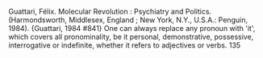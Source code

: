 ﻿Guattari, Félix. Molecular Revolution : Psychiatry and Politics. (Harmondsworth, Middlesex, England ; New York, N.Y., U.S.A.: Penguin, 1984).
{Guattari, 1984 #841}
One can always replace any pronoun with 'it', which covers all pronominality, be it personal, demonstrative, possessive, interrogative or indefinite, whether it refers to adjectives or verbs.  135
